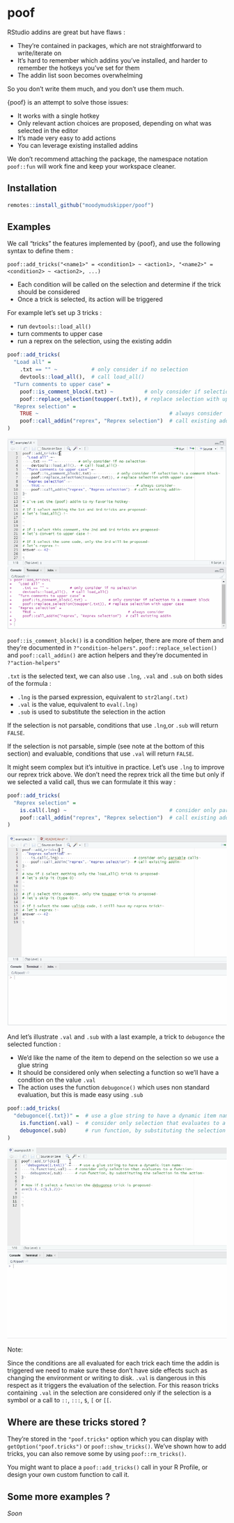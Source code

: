 
<!-- README.md is generated from README.Rmd. Please edit that file -->

# poof

RStudio addins are great but have flaws :

  - They’re contained in packages, which are not straightforward to
    write/iterate on
  - It’s hard to remember which addins you’ve installed, and harder to
    remember the hotkeys you’ve set for them
  - The addin list soon becomes overwhelming

So you don’t write them much, and you don’t use them much.

{poof} is an attempt to solve those issues:

  - It works with a single hotkey
  - Only relevant action choices are proposed, depending on what was
    selected in the editor
  - It’s made very easy to add actions
  - You can leverage existing installed addins

We don’t recommend attaching the package, the namespace notation
`poof::fun` will work fine and keep your workspace cleaner.

## Installation

``` r
remotes::install_github("moodymudskipper/poof")
```

## Examples

We call “tricks” the features implemented by {poof}, and use the
following syntax to define them :

    poof::add_tricks("<name1>" = <condition1> ~ <action1>, "<name2>" = <condition2> ~ <action2>, ...)

  - Each condition will be called on the selection and determine if the
    trick should be considered
  - Once a trick is selected, its action will be triggered

For example let’s set up 3 tricks :

  - run `devtools::load_all()`
  - turn comments to upper case
  - run a reprex on the selection, using the existing addin

<!-- end list -->

``` r
poof::add_tricks(
  "Load all" =
    .txt == "" ~           # only consider if no selection
    devtools::load_all(),  # call load_all()
  "Turn comments to upper case" =
    poof::is_comment_block(.txt) ~          # only consider if selection is a comment block
    poof::replace_selection(toupper(.txt)), # replace selection with upper case
  "Reprex selection" =
    TRUE ~                                          # always consider
    poof::call_addin("reprex", "Reprex selection")  # call existing addin
)
```

![](man/figures/poof1.gif)

`poof::is_comment_block()` is a condition helper, there are more of them
and they’re documented in `?"condition-helpers"`.
`poof::replace_selection()` and `poof::call_addin()` are action helpers
and they’re documented in `?"action-helpers"`

`.txt` is the selected text, we can also use `.lng`, `.val` and `.sub`
on both sides of the formula :

  - `.lng` is the parsed expression, equivalent to `str2lang(.txt)`
  - `.val` is the value, equivalent to `eval(.lng)`
  - `.sub` is used to substitute the selection in the action

If the selection is not parsable, conditions that use `.lng`,or `.sub`
will return `FALSE`.

If the selection is not parsable, simple (see note at the bottom of this
section) and evaluable, conditions that use `.val` will return `FALSE`.

It might seem complex but it’s intuitive in practice. Let’s use `.lng`
to improve our reprex trick above. We don’t need the reprex trick all
the time but only if we selected a valid call, thus we can formulate it
this way :

``` r
poof::add_tricks(
  "Reprex selection" =
    is.call(.lng) ~                                 # consider only parsable calls
    poof::call_addin("reprex", "Reprex selection")  # call existing addin
)
```

![](man/figures/poof2.gif)

And let’s illustrate `.val` and `.sub` with a last example, a trick to
`debugonce` the selected function :

  - We’d like the name of the item to depend on the selection so we use
    a glue string
  - It should be considered only when selecting a function so we’ll have
    a condition on the value `.val`
  - The action uses the function `debugonce()` which uses non standard
    evaluation, but this is made easy using `.sub`

<!-- end list -->

``` r
poof::add_tricks(
  "debugonce({.txt})" =  # use a glue string to have a dynamic item name
    is.function(.val) ~  # consider only selection that evaluates to a function 
    debugonce(.sub)      # run function, by substituting the selection in the action
)
```

![](man/figures/poof3.gif)

Note:

Since the conditions are all evaluated for each trick each time the
addin is triggered we need to make sure these don’t have side effects
such as changing the environment or writing to disk. `.val` is dangerous
in this respect as it triggers the evaluation of the selection. For this
reason tricks containing `.val` in the selection are considered only if
the selection is a symbol or a call to `::`, `:::`, `$`, `[` or `[[`.

## Where are these tricks stored ?

They’re stored in the `"poof.tricks"` option which you can display with
`getOption("poof.tricks")` or `poof::show_tricks()`. We’ve shown how to
add tricks, you can also remove some by using `poof::rm_tricks()`.

You might want to place a `poof::add_tricks()` call in your R Profile,
or design your own custom function to call it.

## Some more examples ?

*Soon*
